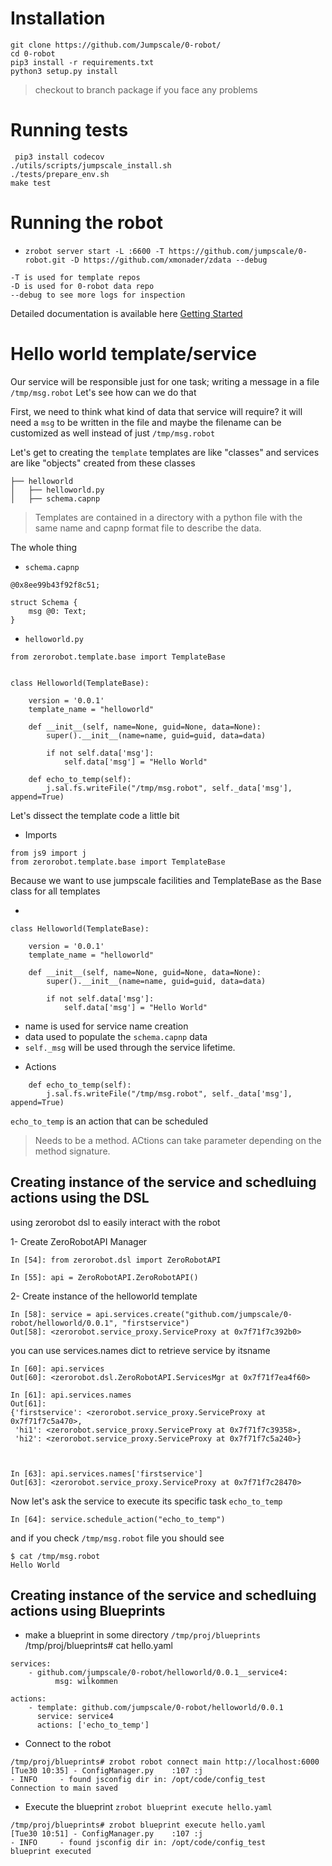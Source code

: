 # Installation
```
git clone https://github.com/Jumpscale/0-robot/
cd 0-robot
pip3 install -r requirements.txt
python3 setup.py install

```
> checkout to branch package if you face any problems

# Running tests
```
 pip3 install codecov
./utils/scripts/jumpscale_install.sh
./tests/prepare_env.sh
make test
```


# Running the robot

* `zrobot server start -L :6600 -T https://github.com/jumpscale/0-robot.git -D https://github.com/xmonader/zdata --debug`
```
-T is used for template repos
-D is used for 0-robot data repo
--debug to see more logs for inspection
```
Detailed documentation is available here [Getting Started](getting_started.md)



# Hello world template/service

Our service will be responsible just for one task; writing a message in a file `/tmp/msg.robot`
Let's see how can we do that

First, we need to think what kind of data that service will require? it will need a `msg` to be written in the file and maybe the filename can be customized as well instead of just `/tmp/msg.robot`

Let's get to creating the `template` templates are like "classes" and services are like "objects" created from these classes

```
├── helloworld
│   ├── helloworld.py
│   ├── schema.capnp
```
> Templates are contained in a directory with a python file with the same name and capnp format file to describe the data.


The whole thing
- `schema.capnp`
```
@0x8ee99b43f92f8c51;

struct Schema {
    msg @0: Text;
}
```
> 

- `helloworld.py`
```
from zerorobot.template.base import TemplateBase


class Helloworld(TemplateBase):

    version = '0.0.1'
    template_name = "helloworld"

    def __init__(self, name=None, guid=None, data=None):
        super().__init__(name=name, guid=guid, data=data)

        if not self.data['msg']:
            self.data['msg'] = "Hello World"

    def echo_to_temp(self):
        j.sal.fs.writeFile("/tmp/msg.robot", self._data['msg'], append=True)
```

Let's dissect the template code a little bit

* Imports
```
from js9 import j
from zerorobot.template.base import TemplateBase
```
Because we want to use jumpscale facilities and TemplateBase as the Base class for all templates

* 
``` Template class
class Helloworld(TemplateBase):

    version = '0.0.1'
    template_name = "helloworld"

    def __init__(self, name=None, guid=None, data=None):
        super().__init__(name=name, guid=guid, data=data)

        if not self.data['msg']:
            self.data['msg'] = "Hello World"

``` 
- name is used for service name creation
- data used to populate the `schema.capnp` data
- `self._msg` will be used through the service lifetime.


* Actions
```
    def echo_to_temp(self):
        j.sal.fs.writeFile("/tmp/msg.robot", self._data['msg'], append=True)
```
`echo_to_temp` is an action that can be scheduled
> Needs to be a method.
> ACtions can take parameter depending on the method signature.


## Creating instance of the service and schedluing actions using the DSL
using zerorobot dsl to easily interact with the robot

1- Create ZeroRobotAPI Manager
```
In [54]: from zerorobot.dsl import ZeroRobotAPI

In [55]: api = ZeroRobotAPI.ZeroRobotAPI()
```
2- Create instance of the helloworld template
```
In [58]: service = api.services.create("github.com/jumpscale/0-robot/helloworld/0.0.1", "firstservice")
Out[58]: <zerorobot.service_proxy.ServiceProxy at 0x7f71f7c392b0>

```

you can use services.names dict to retrieve service by itsname
```
In [60]: api.services
Out[60]: <zerorobot.dsl.ZeroRobotAPI.ServicesMgr at 0x7f71f7ea4f60>

In [61]: api.services.names
Out[61]: 
{'firstservice': <zerorobot.service_proxy.ServiceProxy at 0x7f71f7c5a470>,
 'hi1': <zerorobot.service_proxy.ServiceProxy at 0x7f71f7c39358>,
 'hi2': <zerorobot.service_proxy.ServiceProxy at 0x7f71f7c5a240>}



In [63]: api.services.names['firstservice']
Out[63]: <zerorobot.service_proxy.ServiceProxy at 0x7f71f7c28470>
```

Now let's ask the service to execute its specific task `echo_to_temp`
```
In [64]: service.schedule_action("echo_to_temp")

```

and if you check `/tmp/msg.robot` file you should see
```
$ cat /tmp/msg.robot
Hello World
```



## Creating instance of the service and schedluing actions using Blueprints 
* make a blueprint in some directory  `/tmp/proj/blueprints`
/tmp/proj/blueprints# cat hello.yaml 
```
services:
    - github.com/jumpscale/0-robot/helloworld/0.0.1__service4:
          msg: wilkommen

actions:
    - template: github.com/jumpscale/0-robot/helloworld/0.0.1
      service: service4
      actions: ['echo_to_temp']

```

* Connect to the robot
```
/tmp/proj/blueprints# zrobot robot connect main http://localhost:6000
[Tue30 10:35] - ConfigManager.py    :107 :j                              - INFO     - found jsconfig dir in: /opt/code/config_test
Connection to main saved

```

* Execute the blueprint
`zrobot blueprint execute hello.yaml`

```
/tmp/proj/blueprints# zrobot blueprint execute hello.yaml 
[Tue30 10:51] - ConfigManager.py    :107 :j                              - INFO     - found jsconfig dir in: /opt/code/config_test
blueprint executed

```